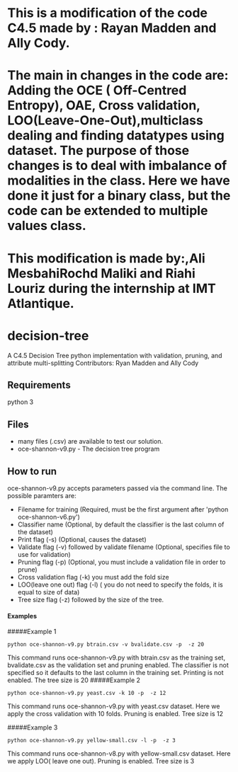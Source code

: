 # This is a modification of the code C4.5 made by : Rayan Madden and Ally Cody.
# The main in changes in the code are: Adding the OCE ( Off-Centred Entropy), OAE, Cross validation, LOO(Leave-One-Out),multiclass dealing and finding datatypes using dataset. The purpose of those changes is to deal with imbalance of modalities in the class. Here we have done it just for a binary class, but the code can be extended to multiple values class.
# This modification is made by:,Ali MesbahiRochd Maliki and Riahi Louriz during the internship at IMT Atlantique.
#
# decision-tree
A C4.5 Decision Tree python implementation with validation, pruning, and attribute multi-splitting
Contributors: Ryan Madden and Ally Cody

## Requirements
python 3

## Files
* many files (.csv) are available to test our solution.
* oce-shannon-v9.py - The decision tree program

## How to run
oce-shannon-v9.py accepts parameters passed via the command line. The possible paramters are:
* Filename for training (Required, must be the first argument after 'python oce-shannon-v6.py')
* Classifier name (Optional, by default the classifier is the last column of the dataset)
* Print flag (-s) (Optional, causes the dataset)
* Validate flag (-v) followed by validate filename (Optional, specifies file to use for validation)
* Pruning flag (-p) (Optional, you must include a validation file in order to prune)
* Cross validation flag (-k) you must add the fold size 
* LOO(leave one out) flag (-l) ( you do not need to specify the folds, it is equal to size of data)
* Tree size flag (-z) followed by the size of the tree.

#### Examples

#####Example 1
```
python oce-shannon-v9.py btrain.csv -v bvalidate.csv -p  -z 20
```
This command runs oce-shannon-v9.py with btrain.csv as the training set, bvalidate.csv as the validation set and pruning enabled. The classifier is not specified so it defaults to the last column in the training set. Printing is not enabled. The tree size is 20
#####Example 2
```
python oce-shannon-v9.py yeast.csv -k 10 -p  -z 12   

```

This command runs oce-shannon-v9.py with yeast.csv dataset. Here we apply the cross validation with 10 folds. Pruning is enabled. Tree size is 12

#####Example 3
```
python oce-shannon-v9.py yellow-small.csv -l -p  -z 3
```
This command runs oce-shannon-v8.py  with yellow-small.csv dataset. Here we apply LOO( leave one out). Pruning is enabled. Tree size is 3

